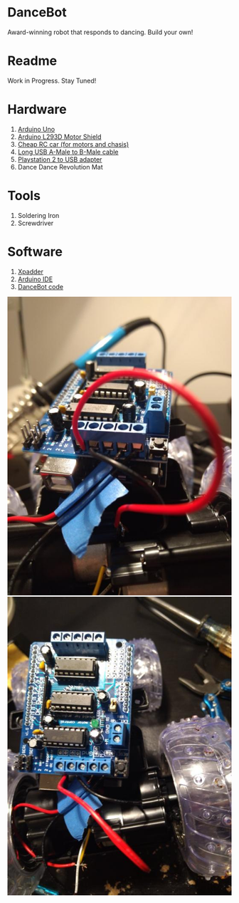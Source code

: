 # DanceBot
Award-winning robot that responds to dancing. Build your own!

# Readme
Work in Progress. Stay Tuned!

# Hardware
1. [Arduino Uno](https://www.banggood.com/UNO-R3-ATmega328P-Development-Board-For-Arduino-No-Cable-p-964163.html)
1. [Arduino L293D Motor Shield](https://www.banggood.com/Motor-Drive-Shield-L293D-for-Arduino-Duemilanove-Mega-UNO-p-72855.html)
1. [Cheap RC car (for motors and chasis)](https://www.amazon.com/Thunder-Tumbler-Radio-Control-Degree/dp/B00NT73FG2)
1. [Long USB A-Male to B-Male cable](https://www.amazon.com/gp/product/B00BCWALHM/ref=ppx_yo_dt_b_asin_title_o03_s00?ie=UTF8&psc=1)
1. [Playstation 2 to USB adapter](https://www.amazon.com/gp/product/B01LZMNISK/ref=ppx_yo_dt_b_search_asin_title?ie=UTF8&psc=1)
1. Dance Dance Revolution Mat

# Tools
1. Soldering Iron
1. Screwdriver

# Software
1. [Xpadder](https://xpadder.com/forum4/)
1. [Arduino IDE](https://www.arduino.cc/)
1. [DanceBot code](https://github.com/Joltron/DanceBot/blob/master/combined.ino)

![Close-Up](/JPEG_20190410_200742.jpg)
![Mid-Range](/JPEG_20190410_200335.jpg)
